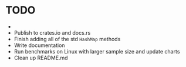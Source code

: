 # TODO
 - 
 - Publish to crates.io and  docs.rs
 - Finish adding all of the std `HashMap` methods
 - Write documentation
 - Run benchmarks on Linux with larger sample size and update charts
 - Clean up README.md

